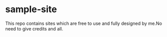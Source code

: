 # sample-site
This repo contains sites which are free to use and fully designed by me.No need to give credits and all.
